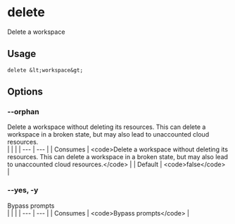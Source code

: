 
# delete

 
Delete a workspace


## Usage
```console
delete &lt;workspace&gt;
```


## Options
### --orphan
Delete a workspace without deleting its resources. This can delete a workspace in a broken state, but may also lead to unaccounted cloud resources.
<br/>
| | |
| --- | --- |
| Consumes | &lt;code&gt;Delete a workspace without deleting its resources. This can delete a workspace in a broken state, but may also lead to unaccounted cloud resources.&lt;/code&gt; |
| Default |     &lt;code&gt;false&lt;/code&gt; |



### --yes, -y
Bypass prompts
<br/>
| | |
| --- | --- |
| Consumes | &lt;code&gt;Bypass prompts&lt;/code&gt; |
